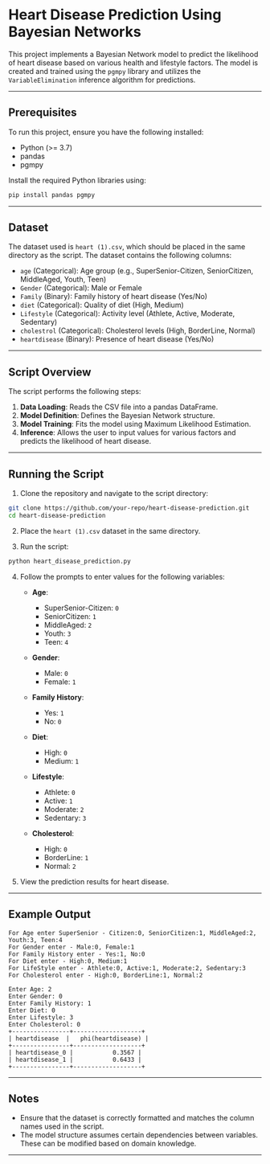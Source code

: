 # Heart Disease Prediction Using Bayesian Networks

This project implements a Bayesian Network model to predict the likelihood of heart disease based on various health and lifestyle factors. The model is created and trained using the `pgmpy` library and utilizes the `VariableElimination` inference algorithm for predictions.

---

## Prerequisites

To run this project, ensure you have the following installed:

- Python (>= 3.7)
- pandas
- pgmpy

Install the required Python libraries using:

```bash
pip install pandas pgmpy
```

---

## Dataset

The dataset used is `heart (1).csv`, which should be placed in the same directory as the script. The dataset contains the following columns:

- `age` (Categorical): Age group (e.g., SuperSenior-Citizen, SeniorCitizen, MiddleAged, Youth, Teen)
- `Gender` (Categorical): Male or Female
- `Family` (Binary): Family history of heart disease (Yes/No)
- `diet` (Categorical): Quality of diet (High, Medium)
- `Lifestyle` (Categorical): Activity level (Athlete, Active, Moderate, Sedentary)
- `cholestrol` (Categorical): Cholesterol levels (High, BorderLine, Normal)
- `heartdisease` (Binary): Presence of heart disease (Yes/No)

---

## Script Overview

The script performs the following steps:

1. **Data Loading**: Reads the CSV file into a pandas DataFrame.
2. **Model Definition**: Defines the Bayesian Network structure.
3. **Model Training**: Fits the model using Maximum Likelihood Estimation.
4. **Inference**: Allows the user to input values for various factors and predicts the likelihood of heart disease.

---

## Running the Script

1. Clone the repository and navigate to the script directory:

```bash
git clone https://github.com/your-repo/heart-disease-prediction.git
cd heart-disease-prediction
```

2. Place the `heart (1).csv` dataset in the same directory.

3. Run the script:

```bash
python heart_disease_prediction.py
```

4. Follow the prompts to enter values for the following variables:

   - **Age**:
     - SuperSenior-Citizen: `0`
     - SeniorCitizen: `1`
     - MiddleAged: `2`
     - Youth: `3`
     - Teen: `4`

   - **Gender**:
     - Male: `0`
     - Female: `1`

   - **Family History**:
     - Yes: `1`
     - No: `0`

   - **Diet**:
     - High: `0`
     - Medium: `1`

   - **Lifestyle**:
     - Athlete: `0`
     - Active: `1`
     - Moderate: `2`
     - Sedentary: `3`

   - **Cholesterol**:
     - High: `0`
     - BorderLine: `1`
     - Normal: `2`

5. View the prediction results for heart disease.

---

## Example Output

```text
For Age enter SuperSenior - Citizen:0, SeniorCitizen:1, MiddleAged:2, Youth:3, Teen:4
For Gender enter - Male:0, Female:1
For Family History enter - Yes:1, No:0
For Diet enter - High:0, Medium:1
For LifeStyle enter - Athlete:0, Active:1, Moderate:2, Sedentary:3
For Cholesterol enter - High:0, BorderLine:1, Normal:2

Enter Age: 2
Enter Gender: 0
Enter Family History: 1
Enter Diet: 0
Enter Lifestyle: 3
Enter Cholesterol: 0
+----------------+-------------------+
| heartdisease  |   phi(heartdisease) |
+----------------+-------------------+
| heartdisease_0 |           0.3567 |
| heartdisease_1 |           0.6433 |
+----------------+-------------------+
```

---

## Notes

- Ensure that the dataset is correctly formatted and matches the column names used in the script.
- The model structure assumes certain dependencies between variables. These can be modified based on domain knowledge.

---

